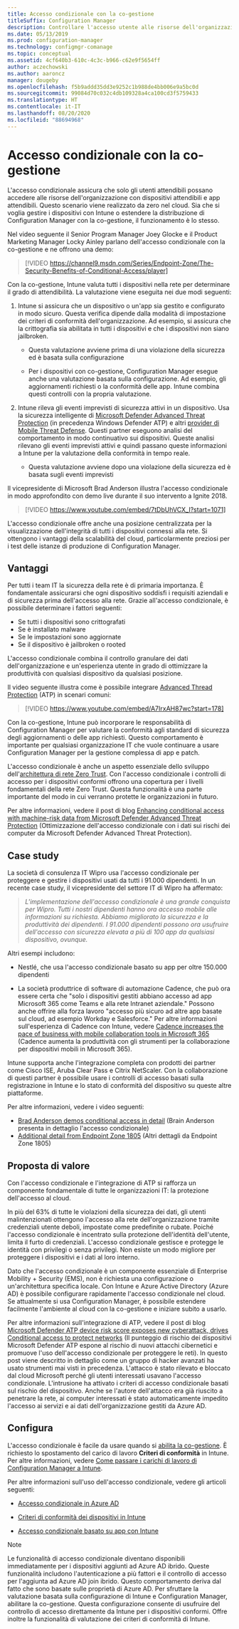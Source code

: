 ```yaml
---
title: Accesso condizionale con la co-gestione
titleSuffix: Configuration Manager
description: Controllare l'accesso utente alle risorse dell'organizzazione in base alle regole di conformità da Intune
ms.date: 05/13/2019
ms.prod: configuration-manager
ms.technology: configmgr-comanage
ms.topic: conceptual
ms.assetid: 4cf640b3-610c-4c3c-b966-c62e9f5654ff
author: aczechowski
ms.author: aaroncz
manager: dougeby
ms.openlocfilehash: f5b9addd35dd3e9252c1b988de4bb006e9a5bc0d
ms.sourcegitcommit: 99084d70c032c4db109328a4ca100cd3f5759433
ms.translationtype: HT
ms.contentlocale: it-IT
ms.lasthandoff: 08/20/2020
ms.locfileid: "88694968"
---
```

# <a name="conditional-access-with-co-management"></a>Accesso condizionale con la co-gestione

L'accesso condizionale assicura che solo gli utenti attendibili possano accedere alle risorse dell'organizzazione con dispositivi attendibili e app attendibili. Questo scenario viene realizzato da zero nel cloud. Sia che si voglia gestire i dispositivi con Intune o estendere la distribuzione di Configuration Manager con la co-gestione, il funzionamento è lo stesso.

Nel video seguente il Senior Program Manager Joey Glocke e il Product Marketing Manager Locky Ainley parlano dell'accesso condizionale con la co-gestione e ne offrono una demo:

> [!VIDEO https://channel9.msdn.com/Series/Endpoint-Zone/The-Security-Benefits-of-Conditional-Access/player]

Con la co-gestione, Intune valuta tutti i dispositivi nella rete per determinare il grado di attendibilità. La valutazione viene eseguita nei due modi seguenti:

1. Intune si assicura che un dispositivo o un'app sia gestito e configurato in modo sicuro. Questa verifica dipende dalla modalità di impostazione dei criteri di conformità dell'organizzazione. Ad esempio, si assicura che la crittografia sia abilitata in tutti i dispositivi e che i dispositivi non siano jailbroken.  

    - Questa valutazione avviene prima di una violazione della sicurezza ed è basata sulla configurazione  

    - Per i dispositivi con co-gestione, Configuration Manager esegue anche una valutazione basata sulla configurazione. Ad esempio, gli aggiornamenti richiesti o la conformità delle app. Intune combina questi controlli con la propria valutazione.  

2. Intune rileva gli eventi imprevisti di sicurezza attivi in un dispositivo. Usa la sicurezza intelligente di [Microsoft Defender Advanced Threat Protection](/windows/security/threat-protection/microsoft-defender-atp/microsoft-defender-advanced-threat-protection) (in precedenza Windows Defender ATP) e altri [provider di Mobile Threat Defense](https://www.lookout.com/about/partners/microsoft). Questi partner eseguono analisi del comportamento in modo continuativo sui dispositivi. Queste analisi rilevano gli eventi imprevisti attivi e quindi passano queste informazioni a Intune per la valutazione della conformità in tempo reale.  

    - Questa valutazione avviene dopo una violazione della sicurezza ed è basata sugli eventi imprevisti  

Il vicepresidente di Microsoft Brad Anderson illustra l'accesso condizionale in modo approfondito con demo live durante il suo intervento a Ignite 2018. 

> [!VIDEO https://www.youtube.com/embed/7tDbUhVCX_I?start=1071]

L'accesso condizionale offre anche una posizione centralizzata per la visualizzazione dell'integrità di tutti i dispositivi connessi alla rete. Si ottengono i vantaggi della scalabilità del cloud, particolarmente preziosi per i test delle istanze di produzione di Configuration Manager.


## <a name="benefits"></a>Vantaggi

Per tutti i team IT la sicurezza della rete è di primaria importanza. È fondamentale assicurarsi che ogni dispositivo soddisfi i requisiti aziendali e di sicurezza prima dell'accesso alla rete. Grazie all'accesso condizionale, è possibile determinare i fattori seguenti: 
- Se tutti i dispositivi sono crittografati  
- Se è installato malware  
- Se le impostazioni sono aggiornate  
- Se il dispositivo è jailbroken o rooted  

L'accesso condizionale combina il controllo granulare dei dati dell'organizzazione e un'esperienza utente in grado di ottimizzare la produttività con qualsiasi dispositivo da qualsiasi posizione.

Il video seguente illustra come è possibile integrare [Advanced Thread Protection](https://www.microsoft.com/windowsforbusiness/windows-atp) (ATP) in scenari comuni:

> [!VIDEO https://www.youtube.com/embed/A7IrxAH87wc?start=178]

Con la co-gestione, Intune può incorporare le responsabilità di Configuration Manager per valutare la conformità agli standard di sicurezza degli aggiornamenti o delle app richiesti. Questo comportamento è importante per qualsiasi organizzazione IT che vuole continuare a usare Configuration Manager per la gestione complessa di app e patch.

L'accesso condizionale è anche un aspetto essenziale dello sviluppo dell'[architettura di rete Zero Trust](https://cloudblogs.microsoft.com/microsoftsecure/2018/06/14/building-zero-trust-networks-with-microsoft-365/). Con l'accesso condizionale i controlli di accesso per i dispositivi conformi offrono una copertura per i livelli fondamentali della rete Zero Trust. Questa funzionalità è una parte importante del modo in cui verranno protette le organizzazioni in futuro.

Per altre informazioni, vedere il post di blog [Enhancing conditional access with machine-risk data from Microsoft Defender Advanced Threat Protection](https://techcommunity.microsoft.com/t5/Enterprise-Mobility-Security/Enhancing-conditional-access-with-machine-risk-data-from-Windows/ba-p/250559) (Ottimizzazione dell'accesso condizionale con i dati sui rischi dei computer da Microsoft Defender Advanced Threat Protection).



## <a name="case-studies"></a>Case study

La società di consulenza IT Wipro usa l'accesso condizionale per proteggere e gestire i dispositivi usati da tutti i 91.000 dipendenti. In un recente case study, il vicepresidente del settore IT di Wipro ha affermato:

> *L'implementazione dell'accesso condizionale è una grande conquista per Wipro. Tutti i nostri dipendenti hanno ora accesso mobile alle informazioni su richiesta.* 
> *Abbiamo migliorato la sicurezza e la produttività dei dipendenti. I 91.000 dipendenti possono ora usufruire dell'accesso con sicurezza elevata a più di 100 app da qualsiasi dispositivo, ovunque.*

<!-- waiting for the case study to be public
For more information, see [Wipro drives mobile productivity with Microsoft cloud security tools to improve customer engagements](https://customers.microsoft.com/story/446f72f9-2f50-4697-b688-6d279786e010)
-->

Altri esempi includono: 

- Nestlé, che usa l'accesso condizionale basato su app per oltre 150.000 dipendenti  

- La società produttrice di software di automazione Cadence, che può ora essere certa che "solo i dispositivi gestiti abbiano accesso ad app Microsoft 365 come Teams e alla rete Intranet aziendale." Possono anche offrire alla forza lavoro "accesso più sicuro ad altre app basate sul cloud, ad esempio Workday e Salesforce." Per altre informazioni sull'esperienza di Cadence con Intune, vedere [Cadence increases the pace of business with mobile collaboration tools in Microsoft 365](https://customers.microsoft.com/story/cadence-partner-professional-services-microsoft-365) (Cadence aumenta la produttività con gli strumenti per la collaborazione per dispositivi mobili in Microsoft 365).

Intune supporta anche l'integrazione completa con prodotti dei partner come Cisco ISE, Aruba Clear Pass e Citrix NetScaler. Con la collaborazione di questi partner è possibile usare i controlli di accesso basati sulla registrazione in Intune e lo stato di conformità del dispositivo su queste altre piattaforme.

Per altre informazioni, vedere i video seguenti:
- [Brad Anderson demos conditional access in detail](https://youtu.be/8321obNofgM?t=547) (Brain Anderson presenta in dettaglio l'accesso condizionale)  
- [Additional detail from Endpoint Zone 1805](https://youtu.be/f-ILlEuBFZg?t=196) (Altri dettagli da Endpoint Zone 1805)  


## <a name="value-proposition"></a>Proposta di valore

Con l'accesso condizionale e l'integrazione di ATP si rafforza un componente fondamentale di tutte le organizzazioni IT: la protezione dell'accesso al cloud.

In più del 63% di tutte le violazioni della sicurezza dei dati, gli utenti malintenzionati ottengono l'accesso alla rete dell'organizzazione tramite credenziali utente deboli, impostate come predefinite o rubate. Poiché l'accesso condizionale è incentrato sulla protezione dell'identità dell'utente, limita il furto di credenziali. L'accesso condizionale gestisce e protegge le identità con privilegi o senza privilegi. Non esiste un modo migliore per proteggere i dispositivi e i dati al loro interno.

Dato che l'accesso condizionale è un componente essenziale di Enterprise Mobility + Security (EMS), non è richiesta una configurazione o un'architettura specifica locale. Con Intune e Azure Active Directory (Azure AD) è possibile configurare rapidamente l'accesso condizionale nel cloud. Se attualmente si usa Configuration Manager, è possibile estendere facilmente l'ambiente al cloud con la co-gestione e iniziare subito a usarlo.

Per altre informazioni sull'integrazione di ATP, vedere il post di blog [Microsoft Defender ATP device risk score exposes new cyberattack, drives Conditional access to protect networks](https://cloudblogs.microsoft.com/microsoftsecure/2018/11/28/windows-defender-atp-device-risk-score-exposes-new-cyberattack-drives-conditional-access-to-protect-networks/) (Il punteggio di rischio dei dispositivi Microsoft Defender ATP espone al rischio di nuovi attacchi cibernetici e promuove l'uso dell'accesso condizionale per proteggere le reti). In questo post viene descritto in dettaglio come un gruppo di hacker avanzati ha usato strumenti mai visti in precedenza. L'attacco è stato rilevato e bloccato dal cloud Microsoft perché gli utenti interessati usavano l'accesso condizionale. L'intrusione ha attivato i criteri di accesso condizionale basati sul rischio del dispositivo. Anche se l'autore dell'attacco era già riuscito a penetrare la rete, ai computer interessati è stato automaticamente impedito l'accesso ai servizi e ai dati dell'organizzazione gestiti da Azure AD.



## <a name="configure"></a>Configura

L'accesso condizionale è facile da usare quando si [abilita la co-gestione](how-to-enable.md). È richiesto lo spostamento del carico di lavoro **Criteri di conformità** in Intune. Per altre informazioni, vedere [Come passare i carichi di lavoro di Configuration Manager a Intune](how-to-switch-workloads.md). 

Per altre informazioni sull'uso dell'accesso condizionale, vedere gli articoli seguenti: 

- [Accesso condizionale in Azure AD](/azure/active-directory/conditional-access/overview)  

- [Criteri di conformità dei dispositivi in Intune](/intune/device-compliance)  

- [Accesso condizionale basato su app con Intune](/intune/app-based-conditional-access-intune)  

> [!Note]  
> Le funzionalità di accesso condizionale diventano disponibili immediatamente per i dispositivi aggiunti ad Azure AD ibrido. Queste funzionalità includono l'autenticazione a più fattori e il controllo di accesso per l'aggiunta ad Azure AD join ibrido. Questo comportamento deriva dal fatto che sono basate sulle proprietà di Azure AD. Per sfruttare la valutazione basata sulla configurazione di Intune e Configuration Manager, abilitare la co-gestione. Questa configurazione consente di usufruire del controllo di accesso direttamente da Intune per i dispositivi conformi. Offre inoltre la funzionalità di valutazione dei criteri di conformità di Intune.